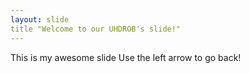 ```yaml
---
layout: slide
title "Welcome to our UHDROB's slide!"
---
```

This is my awesome slide
Use the left arrow to go back!
